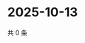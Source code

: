 # 2025-10-13

共 0 条

<!-- BEGIN ZHIHUQUESTIONS -->
<!-- 最后更新时间 Mon Oct 13 2025 21:24:23 GMT+0800 (China Standard Time) -->

<!-- END ZHIHUQUESTIONS -->
